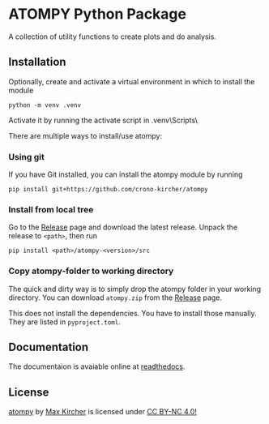 # ATOMPY Python Package

A collection of utility functions to create plots and do analysis.

## Installation

Optionally, create and activate a virtual environment in which to install
the module
```shell
python -m venv .venv
```
Activate it by running the activate script in .venv\Scripts\

There are multiple ways to install/use atompy:

### Using git

If you have Git installed, you can install the atompy module by running
```shell
pip install git+https://github.com/crono-kircher/atompy
```

### Install from local tree

Go to the [Release](https://github.com/crono-kircher/atompy/releases)
page and download the latest release. Unpack the release to `<path>`,
then run

```shell
pip install <path>/atompy-<version>/src
```

### Copy atompy-folder to working directory

The quick and dirty way is to simply drop the atompy folder in your 
working directory. You can download `atompy.zip` from the
[Release](https://github.com/crono-kircher/atompy/releases) page.

This does not install the dependencies. You have to install those manually.
They are listed in `pyproject.toml`.

## Documentation
The documentaion is avaiable online at
[readthedocs](https://atomicphysics-atompy.readthedocs.io/en/latest/).

## License
[atompy](https://github.com/crono-kircher/atompy) by
[Max Kircher](https://github.com/crono-kircher) is licensed under
[CC BY-NC 4.0!](http://creativecommons.org/licenses/by-nc/4.0/?ref=chooser-v1)
